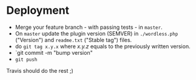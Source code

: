 # Deployment

* Merge your feature branch - with passing tests - in `master`.
* On `master` update the plugin version (SEMVER) in `./wordless.php` ("Version") and `readme.txt` ("Stable tag") files.
* do `git tag x.y.x` where *x.y.z* equals to the previously written version.
* `git commit -m "bump version"
* `git push`

Travis should do the rest ;)
